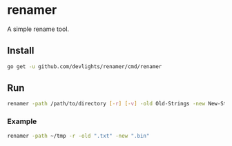 # renamer

A simple rename tool.

## Install

```sh
go get -u github.com/devlights/renamer/cmd/renamer
```

## Run

```sh
renamer -path /path/to/directory [-r] [-v] -old Old-Strings -new New-Strings
```

### Example

```sh
renamer -path ~/tmp -r -old ".txt" -new ".bin"
```
